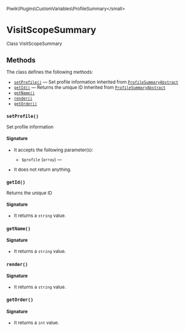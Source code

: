 <small>Piwik\Plugins\CustomVariables\ProfileSummary\</small>

VisitScopeSummary
=================

Class VisitScopeSummary

Methods
-------

The class defines the following methods:

- [`setProfile()`](#setprofile) &mdash; Set profile information Inherited from [`ProfileSummaryAbstract`](../../../../Piwik/Plugins/Live/ProfileSummary/ProfileSummaryAbstract.md)
- [`getId()`](#getid) &mdash; Returns the unique ID Inherited from [`ProfileSummaryAbstract`](../../../../Piwik/Plugins/Live/ProfileSummary/ProfileSummaryAbstract.md)
- [`getName()`](#getname)
- [`render()`](#render)
- [`getOrder()`](#getorder)

<a name="setprofile" id="setprofile"></a>
<a name="setProfile" id="setProfile"></a>
### `setProfile()`

Set profile information

#### Signature

-  It accepts the following parameter(s):
    - `$profile` (`array`) &mdash;
      
- It does not return anything.

<a name="getid" id="getid"></a>
<a name="getId" id="getId"></a>
### `getId()`

Returns the unique ID

#### Signature

- It returns a `string` value.

<a name="getname" id="getname"></a>
<a name="getName" id="getName"></a>
### `getName()`

#### Signature

- It returns a `string` value.

<a name="render" id="render"></a>
<a name="render" id="render"></a>
### `render()`

#### Signature

- It returns a `string` value.

<a name="getorder" id="getorder"></a>
<a name="getOrder" id="getOrder"></a>
### `getOrder()`

#### Signature

- It returns a `int` value.

